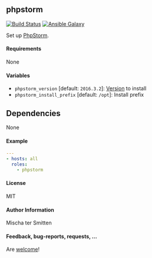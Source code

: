 ## phpstorm

[![Build Status](https://travis-ci.org/Oefenweb/ansible-phpstorm.svg?branch=master)](https://travis-ci.org/Oefenweb/ansible-phpstorm) [![Ansible Galaxy](http://img.shields.io/badge/ansible--galaxy-phpstorm-blue.svg)](https://galaxy.ansible.com/Oefenweb/phpstorm)

Set up [PhpStorm](https://www.jetbrains.com/phpstorm/).

#### Requirements

None

#### Variables

* `phpstorm_version` [default: `2016.3.2`]: [Version](https://confluence.jetbrains.com/display/PhpStorm/Previous+PhpStorm+Releases) to install
* `phpstorm_install_prefix` [default: `/opt`]: Install prefix

## Dependencies

None

#### Example

```yaml
---
- hosts: all
  roles:
    - phpstorm
```

#### License

MIT

#### Author Information

Mischa ter Smitten

#### Feedback, bug-reports, requests, ...

Are [welcome](https://github.com/Oefenweb/ansible-phpstorm/issues)!
